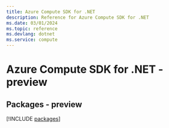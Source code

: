 ```yaml
---
title: Azure Compute SDK for .NET
description: Reference for Azure Compute SDK for .NET
ms.date: 03/01/2024
ms.topic: reference
ms.devlang: dotnet
ms.service: compute
---
```

# Azure Compute SDK for .NET - preview
## Packages - preview
[!INCLUDE [packages](compute-index.md)]